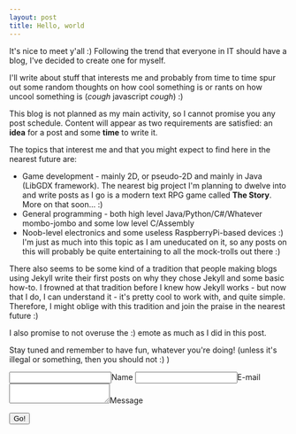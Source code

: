 ```yaml
---
layout: post
title: Hello, world
---
```


It's nice to meet y'all :) Following the trend that everyone in IT should have a blog, I've decided to create one for myself.

I'll write about stuff that interests me and probably from time to time spur out some random thoughts on how cool something is or rants on how uncool something is (*cough* javascript *cough*) :)

This blog is not planned as my main activity, so I cannot promise you any post schedule. Content will appear as two requirements are satisfied: an **idea** for a post and some **time** to write it.

The topics that interest me and that you might expect to find here in the nearest future are:
- Game development - mainly 2D, or pseudo-2D and mainly in Java (LibGDX framework). The nearest big project I'm planning to dwelve into and write posts as I go is a modern text RPG game called **The Story**. More on that soon... :)
- General programming - both high level Java/Python/C#/Whatever mombo-jombo and some low level C/Assembly
- Noob-level electronics and some useless RaspberryPi-based devices :)  I'm just as much into this topic as I am uneducated on it, so any posts on this will probably be quite entertaining to all the mock-trolls out there :)

There also seems to be some kind of a tradition that people making blogs using Jekyll write their first posts on why they chose Jekyll and some basic how-to. I frowned at that tradition before I knew how Jekyll works - but now that I do, I can understand it - it's pretty cool to work with, and quite simple. Therefore, I might oblige with this tradition and join the praise in the nearest future :)

I also promise to not overuse the :) emote as much as I did in this post.

Stay tuned and remember to have fun, whatever you're doing! (unless it's illegal or something, then you should not :) )

<form method="POST" action="https://dev.staticman.net/v3/entry/github/rskupnik/rskupnik.github.io/master">
  <input name="options[slug]" type="hidden" value="{{ page.slug }}">
  <label><input name="fields[name]" type="text">Name</label>
  <label><input name="fields[email]" type="email">E-mail</label>
  <label><textarea name="fields[message]"></textarea>Message</label>
  
  <button type="submit">Go!</button>
</form>
